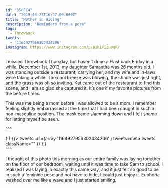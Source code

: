 ```yaml
---
id: "358FC4"
date: "2019-08-23T16:37:00.000Z"
title: "Mother in Hiding"
description: "Reminders from a pose"
tags:
  - Throwback
tweets:
  - '1164927956302434306'
instagram: https://www.instagram.com/p/B1hIPIZH0qF/
---
```


I missed Throwback Thursday, but haven’t done a Flashback Friday in a while. December 1st, 2013, my daughter Samantha was 26 months old. I was standing outside a restaurant, carrying her, and my wife and in-laws were taking a while. The cool breeze was blowing, the shade was just right, and the grass was oh so inviting. Kat came out of the restaurant to find this scene, and I am so glad she captured it. It’s one if my favorite pictures from the before times.

This was me being a mom before I was allowed to be a mom. I remember feeling slightly embarrassed at the time that I had been caught in such a non-masculine position. The mask came slamming down and I felt shame for letting myself be seen.

^^^<!--[--><div class="card borderless right span3">{!{ {{> tweets ids=(array
  '1164927956302434306'
) tweets=meta.tweets className="" }} }!}</div><!--]-->^^^

I thought of this photo this morning as our entire family was laying together on the floor of our bedroom, waiting until it was time to take Sam to school. I realized I was laying in exactly this same way, and it just felt so good to be in such a feminine pose and not have to hide, I could just enjoy it. Euphoria washed over me like a wave and I just started smiling.
